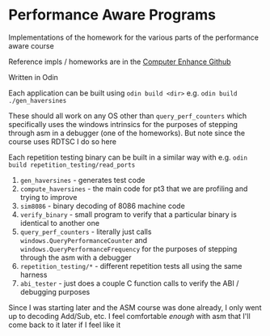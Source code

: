 Performance Aware Programs
===

Implementations of the homework for the various parts of the performance aware course

Reference impls / homeworks are in the [Computer Enhance Github](https://github.com/cmuratori/computer_enhance)

Written in Odin

Each application can be built using `odin build <dir>` e.g. `odin build ./gen_haversines`

These should all work on any OS other than `query_perf_counters` which specifically uses the windows intrinsics for the purposes of stepping through asm in a debugger (one of the homeworks). But note since the course uses RDTSC I do so here

Each repetition testing binary can be built in a similar way with e.g. `odin build repetition_testing/read_ports`

1. `gen_haversines` - generates test code
1. `compute_haversines` - the main code for pt3 that we are profiling and trying to improve
1. `sim8086` - binary decoding of 8086 machine code
1. `verify_binary` - small program to verify that a particular binary is identical to another one
1. `query_perf_counters` - literally just calls `windows.QueryPerformanceCounter` and `windows.QueryPerformanceFrequency` for the purposes of stepping through the asm with a debugger
1. `repetition_testing/*` - different repetition tests all using the same harness
1. `abi_tester` - just does a couple C function calls to verify the ABI / debugging purposes

Since I was starting later and the ASM course was done already, I only went up to decoding Add/Sub, etc. I feel comfortable _enough_ with asm that I'll come back to it later if I feel like it
